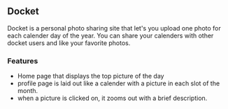 ## Docket
Docket is a personal photo sharing site that let's you upload one photo for each calender day of the year. You can share your calenders with other docket users and like your favorite photos.

### Features

- Home page that displays the top picture of the day
- profile page is laid out like a calender with a picture in each slot of the month.
- when a picture is clicked on, it zooms out with a brief description.
